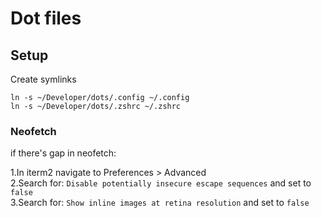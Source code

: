# Dot files

## Setup
Create symlinks
```
ln -s ~/Developer/dots/.config ~/.config
ln -s ~/Developer/dots/.zshrc ~/.zshrc
```
### Neofetch
if there's gap in neofetch:

1.In iterm2 navigate to Preferences > Advanced <br />
2.Search for: `Disable potentially insecure escape sequences` and set to `false` <br />
3.Search for: `Show inline images at retina resolution` and set to `false` <br />
